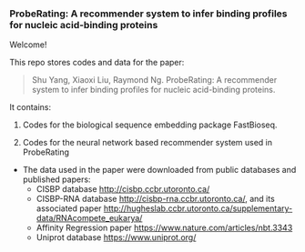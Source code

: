 ### ProbeRating: A recommender system to infer binding profiles for nucleic acid-binding proteins

Welcome!

This repo stores codes and data for the paper:
> Shu Yang, Xiaoxi Liu, Raymond Ng. ProbeRating: A recommender system to infer binding profiles for nucleic acid-binding proteins. 

It contains: 

1. Codes for the biological sequence embedding package FastBioseq.

2. Codes for the neural network based recommender system used in ProbeRating
* The data used in the paper were downloaded from public databases and published papers: 
   * CISBP database <http://cisbp.ccbr.utoronto.ca/>
   * CISBP-RNA database <http://cisbp-rna.ccbr.utoronto.ca/>, and its associated paper <http://hugheslab.ccbr.utoronto.ca/supplementary-data/RNAcompete_eukarya/>
   * Affinity Regression paper <https://www.nature.com/articles/nbt.3343>
   * Uniprot database <https://www.uniprot.org/>



